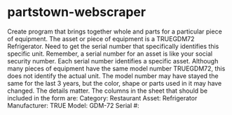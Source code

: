 # partstown-webscraper
Create program that brings together whole and parts for a particular piece of equipment. The asset or piece of equipment is a TRUEGDM72 Refrigerator. Need to get the serial number that specifically identifies this specific unit. Remember, a serial number for an asset is like your social security number. Each serial number identifies a specific asset. Although many pieces of equipment have the same model number TRUEGDM72, this does not identify the actual unit. The model number may have stayed the same for the last 3 years, but the color, shape or parts used in it may have changed. The details matter.  The columns in the sheet that should be included in the form are:  Category: Restaurant Asset: Refrigerator Manufacturer: TRUE Model: GDM-72 Serial #:
